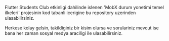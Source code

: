 Flutter Students Club etkinligi dahilinde islenen 'MobX durum yonetimi temel ilkeleri' projesinin kod tabanli icerigine bu repository uzerinden ulasabilirsiniz. 

Herkese kolay gelsin, takildiginiz bir kisim olursa ve sorulariniz mevcut ise bana her zaman sosyal medya araciligi ile ulasabilirsiniz.


